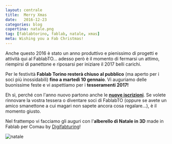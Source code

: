 ```yaml
---
layout: centrale
title:  Merry Xmas
date:   2016-12-23
categories: blog
copertina: natale.png
tag: [fablabtorino, fablab, natale, xmas]
meta: Wishing you a Fab Christmas!
---
```

Anche questo 2016 è stato un anno produttivo e pienissimo di progetti e attività qui al FablabTO... adesso però è il momento di fermarsi un attimo, riempirsi di panettone e riposarsi per iniziare il 2017 belli carichi.

Per le festività **Fablab Torino resterà chiuso al pubblico** (ma aperto per i soci più inossidabili) **fino a martedì 10 gennaio**.
Vi auguriamo delle buonissime feste e vi aspettiamo per i **tesseramenti 2017!**

Eh sì, perché con l'anno nuovo partono anche le **[nuove iscrizioni](http://fablabtorino.org/associarsi/)**. Se volete rinnovare la vostra tessera o diventare soci di FablabTO (oppure se avete un amico smanettone a cui magari non sapete ancora cosa regalare...), è il momento giusto.

Nel frattempo vi facciamo gli auguri con l'**alberello di Natale in 3D** made in Fablab per Comau by [Digifabturing](http://digifabturing.github.io/LandingPage/)!

![natale](natale2.png)
